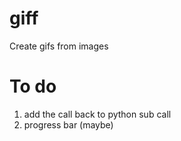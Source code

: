 # giff
Create gifs from images 

# To do
1. add the call back to python sub call
2. progress bar (maybe)
